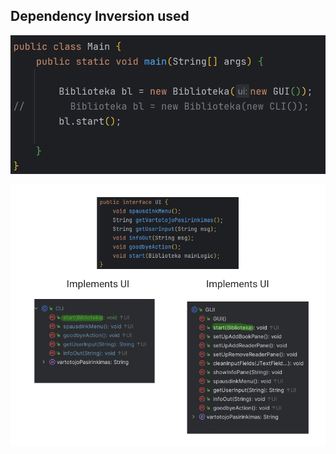 ## Dependency Inversion used
 
 
 ![screenshot1](readme/main.webp?raw=true "screenshot2")


 ![screenshot1](readme/UI_CLI_GUI.webp?raw=true "screenshot2")
